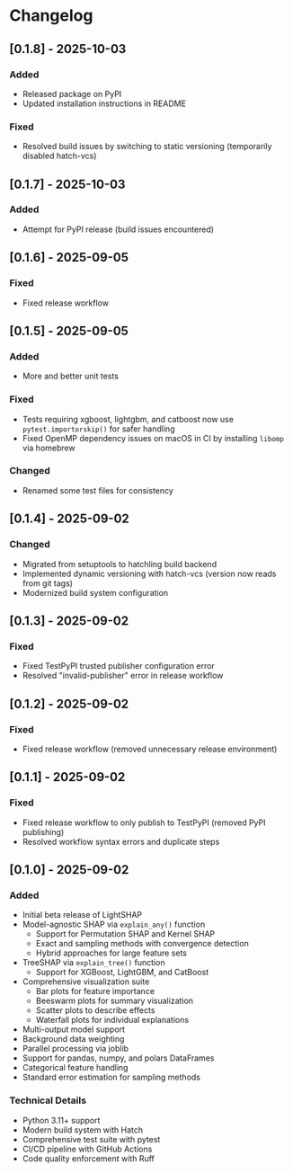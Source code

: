 # Changelog

## [0.1.8] - 2025-10-03

### Added
- Released package on PyPI
- Updated installation instructions in README

### Fixed
- Resolved build issues by switching to static versioning (temporarily disabled hatch-vcs)

## [0.1.7] - 2025-10-03

### Added
- Attempt for PyPI release (build issues encountered)

## [0.1.6] - 2025-09-05

### Fixed
- Fixed release workflow

## [0.1.5] - 2025-09-05

### Added
- More and better unit tests

### Fixed
- Tests requiring xgboost, lightgbm, and catboost now use `pytest.importorskip()` for safer handling
- Fixed OpenMP dependency issues on macOS in CI by installing `libomp` via homebrew

### Changed
- Renamed some test files for consistency

## [0.1.4] - 2025-09-02

### Changed
- Migrated from setuptools to hatchling build backend
- Implemented dynamic versioning with hatch-vcs (version now reads from git tags)
- Modernized build system configuration

## [0.1.3] - 2025-09-02

### Fixed
- Fixed TestPyPI trusted publisher configuration error
- Resolved "invalid-publisher" error in release workflow

## [0.1.2] - 2025-09-02

### Fixed
- Fixed release workflow (removed unnecessary release environment)

## [0.1.1] - 2025-09-02

### Fixed
- Fixed release workflow to only publish to TestPyPI (removed PyPI publishing)
- Resolved workflow syntax errors and duplicate steps

## [0.1.0] - 2025-09-02

### Added
- Initial beta release of LightSHAP
- Model-agnostic SHAP via `explain_any()` function
  - Support for Permutation SHAP and Kernel SHAP
  - Exact and sampling methods with convergence detection
  - Hybrid approaches for large feature sets
- TreeSHAP via `explain_tree()` function
  - Support for XGBoost, LightGBM, and CatBoost
- Comprehensive visualization suite
  - Bar plots for feature importance
  - Beeswarm plots for summary visualization
  - Scatter plots to describe effects
  - Waterfall plots for individual explanations
- Multi-output model support
- Background data weighting
- Parallel processing via joblib
- Support for pandas, numpy, and polars DataFrames
- Categorical feature handling
- Standard error estimation for sampling methods

### Technical Details
- Python 3.11+ support
- Modern build system with Hatch
- Comprehensive test suite with pytest
- CI/CD pipeline with GitHub Actions
- Code quality enforcement with Ruff

